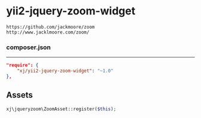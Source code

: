 # yii2-jquery-zoom-widget
```
https://github.com/jackmoore/zoom
http://www.jacklmoore.com/zoom/
```

### composer.json
---
```json
"require": {
    "xj/yii2-jquery-zoom-widget": "~1.0"
},
```

Assets
---
```php
xj\jqueryzoom\ZoomAsset::register($this);
```